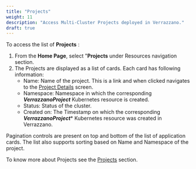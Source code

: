 ```yaml
---
title: "Projects"
weight: 11
description: "Access Multi-Cluster Projects deployed in Verrazzano."
draft: true
---
```


To access the list of **Projects** :
1. From the **Home Page**, select "**Projects** under Resources navigation section.
1. The Projects are displayed as a list of cards. Each card has following information:
   - Name: Name of the project. This is a link and when clicked navigates to the [Project Details](./projectdetails/) screen.
   - Namespace: Namespace in which the corresponding ***VerrazzanoProject*** Kubernetes resource is created.
   - Status: Status of the cluster.
   - Created on: The Timestamp on which the corresponding ***VerrazzanoProject**** Kubernetes resource was created in Verrazzano.

Pagination controls are present on top and bottom of the list of application cards. The list also supports sorting based on Name and Namespace of the project.

To know more about Projects see the [Projects](../../../docs/applications/projects/) section.